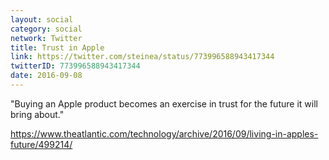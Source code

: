 ```yaml
---
layout: social
category: social
network: Twitter
title: Trust in Apple
link: https://twitter.com/steinea/status/773996588943417344
twitterID: 773996588943417344
date: 2016-09-08
---
```


"Buying an Apple product becomes an exercise in trust for the future it will bring about."

<https://www.theatlantic.com/technology/archive/2016/09/living-in-apples-future/499214/>
